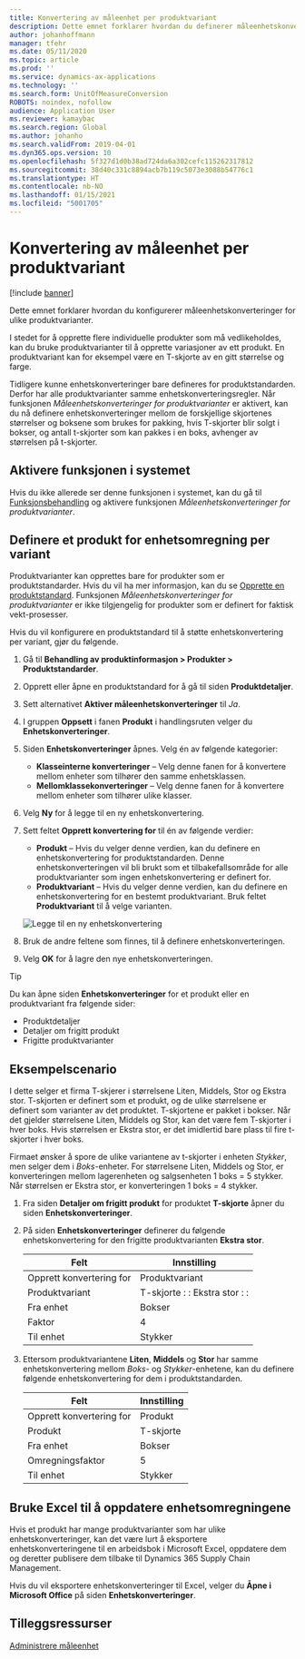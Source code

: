 ```yaml
---
title: Konvertering av måleenhet per produktvariant
description: Dette emnet forklarer hvordan du definerer måleenhetskonverteringer for produktvarianter. Det inneholder et eksempel på oppsettet.
author: johanhoffmann
manager: tfehr
ms.date: 05/11/2020
ms.topic: article
ms.prod: ''
ms.service: dynamics-ax-applications
ms.technology: ''
ms.search.form: UnitOfMeasureConversion
ROBOTS: noindex, nofollow
audience: Application User
ms.reviewer: kamaybac
ms.search.region: Global
ms.author: johanho
ms.search.validFrom: 2019-04-01
ms.dyn365.ops.version: 10
ms.openlocfilehash: 5f327d1d0b38ad724da6a302cefc115262317812
ms.sourcegitcommit: 38d40c331c8894acb7b119c5073e3088b54776c1
ms.translationtype: HT
ms.contentlocale: nb-NO
ms.lasthandoff: 01/15/2021
ms.locfileid: "5001705"
---
```

# <a name="unit-of-measure-conversion-per-product-variant"></a>Konvertering av måleenhet per produktvariant

[!include [banner](../includes/banner.md)]

Dette emnet forklarer hvordan du konfigurerer måleenhetskonverteringer for ulike produktvarianter.

I stedet for å opprette flere individuelle produkter som må vedlikeholdes, kan du bruke produktvarianter til å opprette variasjoner av ett produkt. En produktvariant kan for eksempel være en T-skjorte av en gitt størrelse og farge.

Tidligere kunne enhetskonverteringer bare defineres for produktstandarden. Derfor har alle produktvarianter samme enhetskonverteringsregler. Når funksjonen *Måleenhetskonverteringer for produktvarianter* er aktivert, kan du nå definere enhetskonverteringer mellom de forskjellige skjortenes størrelser og boksene som brukes for pakking, hvis T-skjorter blir solgt i bokser, og antall t-skjorter som kan pakkes i en boks, avhenger av størrelsen på t-skjorter.

## <a name="turn-on-the-feature-in-your-system"></a>Aktivere funksjonen i systemet

Hvis du ikke allerede ser denne funksjonen i systemet, kan du gå til [Funksjonsbehandling](../../fin-ops-core/fin-ops/get-started/feature-management/feature-management-overview.md) og aktivere funksjonen *Måleenhetskonverteringer for produktvarianter*.

## <a name="set-up-a-product-for-unit-conversion-per-variant"></a>Definere et produkt for enhetsomregning per variant

Produktvarianter kan opprettes bare for produkter som er produktstandarder. Hvis du vil ha mer informasjon, kan du se [Opprette en produktstandard](tasks/create-product-master.md). Funksjonen *Måleenhetskonverteringer for produktvarianter* er ikke tilgjengelig for produkter som er definert for faktisk vekt-prosesser.

Hvis du vil konfigurere en produktstandard til å støtte enhetskonvertering per variant, gjør du følgende.

1. Gå til **Behandling av produktinformasjon \> Produkter \> Produktstandarder**.
1. Opprett eller åpne en produktstandard for å gå til siden **Produktdetaljer**.
1. Sett alternativet **Aktiver måleenhetskonverteringer** til *Ja*.
1. I gruppen **Oppsett** i fanen **Produkt** i handlingsruten velger du **Enhetskonverteringer**.
1. Siden **Enhetskonverteringer** åpnes. Velg én av følgende kategorier:

    - **Klasseinterne konverteringer** – Velg denne fanen for å konvertere mellom enheter som tilhører den samme enhetsklassen.
    - **Mellomklassekonverteringer** – Velg denne fanen for å konvertere mellom enheter som tilhører ulike klasser.

1. Velg **Ny** for å legge til en ny enhetskonvertering.
1. Sett feltet **Opprett konvertering for** til én av følgende verdier:

    - **Produkt** – Hvis du velger denne verdien, kan du definere en enhetskonvertering for produktstandarden. Denne enhetskonverteringen vil bli brukt som et tilbakefallsområde for alle produktvarianter som ingen enhetskonvertering er definert for.
    - **Produktvariant** – Hvis du velger denne verdien, kan du definere en enhetskonvertering for en bestemt produktvariant. Bruk feltet **Produktvariant** til å velge varianten.

    ![Legge til en ny enhetskonvertering](media/uom-new-conversion.png "Legge til en ny enhetskonvertering")

1. Bruk de andre feltene som finnes, til å definere enhetskonverteringen.
1. Velg **OK** for å lagre den nye enhetskonverteringen.

> [!TIP]
> Du kan åpne siden **Enhetskonverteringer** for et produkt eller en produktvariant fra følgende sider:
> 
> - Produktdetaljer
> - Detaljer om frigitt produkt
> - Frigitte produktvarianter

## <a name="example-scenario"></a>Eksempelscenario

I dette  selger et firma T-skjerer i størrelsene Liten, Middels, Stor og Ekstra stor. T-skjorten er definert som et produkt, og de ulike størrelsene er definert som varianter av det produktet. T-skjortene er pakket i bokser. Når det gjelder størrelsene Liten, Middels og Stor, kan det være fem T-skjorter i hver boks. Hvis størrelsen er Ekstra stor, er det imidlertid bare plass til fire t-skjorter i hver boks.

Firmaet ønsker å spore de ulike variantene av t-skjorter i enheten *Stykker*, men selger dem i *Boks*-enheter. For størrelsene Liten, Middels og Stor, er konverteringen mellom lagerenheten og salgsenheten 1 boks = 5 stykker. Når størrelsen er Ekstra stor, er konverteringen 1 boks = 4 stykker.

1. Fra siden **Detaljer om frigitt produkt** for produktet **T-skjorte** åpner du siden **Enhetskonverteringer**.
1. På siden **Enhetskonverteringer** definerer du følgende enhetskonvertering for den frigitte produktvarianten **Ekstra stor**.

    | Felt                 | Innstilling                 |
    |-----------------------|-------------------------|
    | Opprett konvertering for | Produktvariant         |
    | Produktvariant       | T-skjorte : : Ekstra stor : : |
    | Fra enhet             | Bokser                   |
    | Faktor                | 4                       |
    | Til enhet               | Stykker                  |

1. Ettersom produktvariantene **Liten**, **Middels** og **Stor** har samme enhetskonvertering mellom *Boks*- og *Stykker*-enhetene, kan du definere følgende enhetskonvertering for dem i produktstandarden.

    | Felt                 | Innstilling |
    |-----------------------|---------|
    | Opprett konvertering for | Produkt |
    | Produkt               | T-skjorte |
    | Fra enhet             | Bokser   |
    | Omregningsfaktor                | 5       |
    | Til enhet               | Stykker  |

## <a name="using-excel-to-update-the-unit-conversions"></a>Bruke Excel til å oppdatere enhetsomregningene

Hvis et produkt har mange produktvarianter som har ulike enhetskonverteringer, kan det være lurt å eksportere enhetskonverteringene til en arbeidsbok i Microsoft Excel, oppdatere dem og deretter publisere dem tilbake til Dynamics 365 Supply Chain Management.

Hvis du vil eksportere enhetskonverteringer til Excel, velger du **Åpne i Microsoft Office** på siden **Enhetskonverteringer**.

## <a name="additional-resources"></a>Tilleggsressurser

[Administrere måleenhet](tasks/manage-unit-measure.md)
